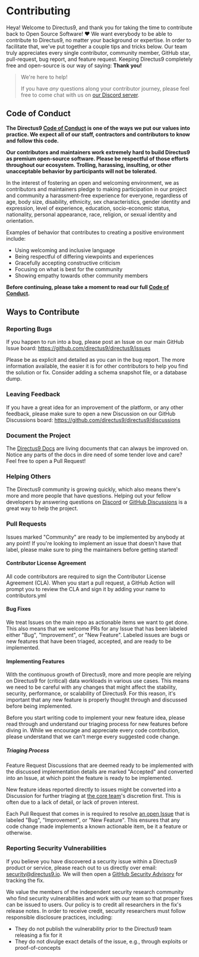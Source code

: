# Contributing

Heya! Welcome to Directus9, and thank you for taking the time to contribute back to Open Source Software! ❤️ We want
everybody to be able to contribute to Directus9, no matter your background or expertise. In order to facilitate that,
we've put together a couple tips and tricks below. Our team truly appreciates every single contributor, community
member, GitHub star, pull-request, bug report, and feature request. Keeping Directus9 completely free and open-source is
our way of saying: **Thank you!**

> We're here to help!
>
> If you have _any_ questions along your contributor journey, please feel free to come chat with us on
> [our Discord server](https://directus9.chat).

## Code of Conduct

**The Directus9 [Code of Conduct](https://github.com/directus9/directus9/blob/main/code_of_conduct.md) is one of the ways
we put our values into practice. We expect all of our staff, contractors and contributors to know and follow this
code.**

**Our contributors and maintainers work extremely hard to build Directus9 as premium open-source software. Please be
respectful of those efforts throughout our ecosystem. Trolling, harassing, insulting, or other unacceptable behavior by
participants will not be tolerated.**

In the interest of fostering an open and welcoming environment, we as contributors and maintainers pledge to making
participation in our project and community a harassment-free experience for everyone, regardless of age, body size,
disability, ethnicity, sex characteristics, gender identity and expression, level of experience, education,
socio-economic status, nationality, personal appearance, race, religion, or sexual identity and orientation.

Examples of behavior that contributes to creating a positive environment include:

- Using welcoming and inclusive language
- Being respectful of differing viewpoints and experiences
- Gracefully accepting constructive criticism
- Focusing on what is best for the community
- Showing empathy towards other community members

**Before continuing, please take a moment to read our full
[Code of Conduct](https://github.com/directus9/directus9/blob/main/code_of_conduct.md).**

## Ways to Contribute

### Reporting Bugs

If you happen to run into a bug, please post an Issue on our main GitHub Issue board:
https://github.com/directus9/directus9/issues

Please be as explicit and detailed as you can in the bug report. The more information available, the easier it is for
other contributors to help you find the solution or fix. Consider adding a schema snapshot file, or a database dump.

### Leaving Feedback

If you have a great idea for an improvement of the platform, or any other feedback, please make sure to open a new
Discussion on our GitHub Discussions board: https://github.com/directus9/directus9/discussions

### Document the Project

The [Directus9 Docs](https://github.com/directus9/docs) are living documents that can always be improved on. Notice any
parts of the docs in dire need of some tender love and care? Feel free to open a Pull Request!

### Helping Others

The Directus9 community is growing quickly, which also means there's more and more people that have questions. Helping
out your fellow developers by answering questions on [Discord](https://directus9.chat) or
[GitHub Discussions](https://github.com/directus9/directus9/discussions/categories/q-a) is a great way to help the
project.

### Pull Requests

Issues marked "Community" are ready to be implemented by anybody at any point! If you're looking to implement an issue that doesn't have that label, please make sure to ping the maintainers before getting started!

#### Contributor License Agreement

All code contributors are required to sign the Contributor License Agreement (CLA). When you start a pull request, a
GitHub Action will prompt you to review the CLA and sign it by adding your name to contributors.yml

#### Bug Fixes

We treat Issues on the main repo as actionable items we want to get done. This also means that we welcome PRs for any
Issue that has been labeled either "Bug", "Improvement", or "New Feature". Labeled issues are bugs or new features that
have been triaged, accepted, and are ready to be implemented.

#### Implementing Features

With the continuous growth of Directus9, more and more people are relying on Directus9 for (critical) data workloads in
various use cases. This means we need to be careful with any changes that might affect the stability, security,
performance, or scalability of Directus9. For this reason, it's important that any new feature is properly thought
through and discussed before being implemented.

Before you start writing code to implement your new feature idea, please read through and understand our triaging
process for new features before diving in. While we encourage and appreciate every code contribution, please understand
that we can't merge every suggested code change.

##### Triaging Process

Feature Request Discussions that are deemed ready to be implemented with the discussed implementation details are marked
"Accepted" and converted into an Issue, at which point the feature is ready to be implemented.

New feature ideas reported directly to issues might be converted into a Discussion for further triaging at
[the core team](https://github.com/orgs/directus9/people)'s discretion first. This is often due to a lack of detail, or
lack of proven interest.

Each Pull Request that comes in is required to resolve [an open Issue](https://github.com/directus9/directus9/issues) that
is labeled "Bug", "Improvement", or "New Feature". This ensures that any code change made implements a known actionable
item, be it a feature or otherwise.

### Reporting Security Vulnerabilities

If you believe you have discovered a security issue within a Directus9 product or service, please reach out to us
directly over email: [security@directus9.io](mailto:security@directus9.io). We will then open a
[GitHub Security Advisory](https://github.com/directus9/directus9/security/advisories) for tracking the fix.

We value the members of the independent security research community who find security vulnerabilities and work with our
team so that proper fixes can be issued to users. Our policy is to credit all researchers in the fix's release notes. In
order to receive credit, security researchers must follow responsible disclosure practices, including:

- They do not publish the vulnerability prior to the Directus9 team releasing a fix for it
- They do not divulge exact details of the issue, e.g., through exploits or proof-of-concepts

